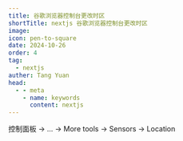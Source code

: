 ```yaml
---
title: 谷歌浏览器控制台更改时区
shortTitle: nextjs 谷歌浏览器控制台更改时区
image: 
icon: pen-to-square
date: 2024-10-26
order: 4
tag: 
  - nextjs
auther: Tang Yuan
head:
  - - meta
    - name: keywords
      content: nextjs 
---
```



控制面板 -> ... -> More tools -> Sensors -> Location